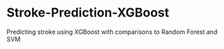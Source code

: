 # Stroke-Prediction-XGBoost
Predicting stroke using XGBoost with comparisons to Random Forest and SVM
